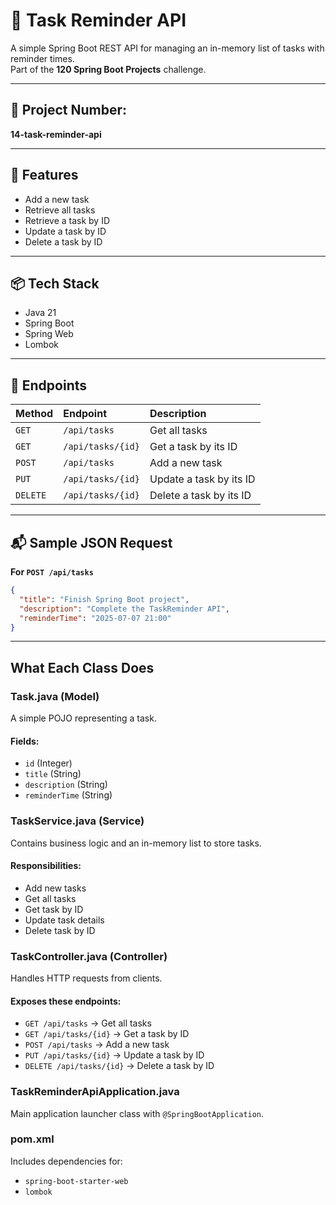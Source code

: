 # 📝 Task Reminder API

A simple Spring Boot REST API for managing an in-memory list of tasks with reminder times.  
Part of the **120 Spring Boot Projects** challenge.

---

## 📁 Project Number:
**14-task-reminder-api**

---

## 📖 Features

- Add a new task
- Retrieve all tasks
- Retrieve a task by ID
- Update a task by ID
- Delete a task by ID

---

## 📦 Tech Stack

- Java 21
- Spring Boot
- Spring Web
- Lombok

---

## 📑 Endpoints

| Method | Endpoint            | Description                  |
|:--------|:----------------------|:------------------------------|
| `GET`    | `/api/tasks`           | Get all tasks                  |
| `GET`    | `/api/tasks/{id}`      | Get a task by its ID           |
| `POST`   | `/api/tasks`           | Add a new task                 |
| `PUT`    | `/api/tasks/{id}`      | Update a task by its ID        |
| `DELETE` | `/api/tasks/{id}`      | Delete a task by its ID        |

---

## 📬 Sample JSON Request

**For `POST /api/tasks`**
```json
{
  "title": "Finish Spring Boot project",
  "description": "Complete the TaskReminder API",
  "reminderTime": "2025-07-07 21:00"
}
```
---
## What Each Class Does

### Task.java (Model)
A simple POJO representing a task.

#### Fields:
- `id` (Integer)
- `title` (String)
- `description` (String)
- `reminderTime` (String)

### TaskService.java (Service)
Contains business logic and an in-memory list to store tasks.

#### Responsibilities:
- Add new tasks
- Get all tasks
- Get task by ID
- Update task details
- Delete task by ID

### TaskController.java (Controller)
Handles HTTP requests from clients.

#### Exposes these endpoints:
- `GET /api/tasks` → Get all tasks
- `GET /api/tasks/{id}` → Get a task by ID
- `POST /api/tasks` → Add a new task
- `PUT /api/tasks/{id}` → Update a task by ID
- `DELETE /api/tasks/{id}` → Delete a task by ID

### TaskReminderApiApplication.java
Main application launcher class with `@SpringBootApplication`.

### pom.xml
Includes dependencies for:
- `spring-boot-starter-web`
- `lombok`